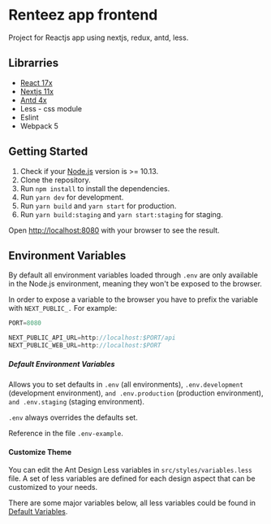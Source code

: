 # Renteez app frontend
Project for Reactjs app using nextjs, redux, antd, less.

## Librarries
- [React 17x](https://reactjs.org)
- [Nextjs 11x](https://nextjs.org/)
- [Antd 4x](https://ant.design/)
- Less - css module
- Eslint
- Webpack 5

## Getting Started

1. Check if your [Node.js](https://nodejs.org/) version is >= 10.13.
2. Clone the repository.
3. Run `npm install` to install the dependencies.
4. Run `yarn dev` for development.
5. Run `yarn build` and `yarn start` for production.
6. Run `yarn build:staging` and `yarn start:staging` for staging.

Open [http://localhost:8080](http://localhost:8080) with your browser to see the result.

## Environment Variables

By default all environment variables loaded through `.env` are only available in the Node.js environment, meaning they won't be exposed to the browser.

In order to expose a variable to the browser you have to prefix the variable with `NEXT_PUBLIC_.` For example:

```js
PORT=8080

NEXT_PUBLIC_API_URL=http://localhost:$PORT/api
NEXT_PUBLIC_WEB_URL=http://localhost:$PORT
```

##### Default Environment Variables
Allows you to set defaults in `.env` (all environments), `.env.development` (development environment), `and .env.production` (production environment), `and .env.staging` (staging environment).

`.env` always overrides the defaults set.

Reference in the file `.env-example`.

#### Customize Theme
You can edit the Ant Design Less variables in `src/styles/variables.less` file. A set of less variables are defined for each design aspect that can be customized to your needs.


There are some major variables below, all less variables could be found in [Default Variables](https://github.com/ant-design/ant-design/blob/master/components/style/themes/default.less).

